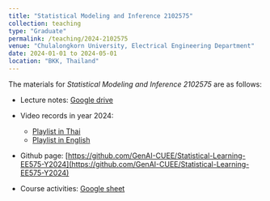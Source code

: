 ```yaml
---
title: "Statistical Modeling and Inference 2102575"
collection: teaching
type: "Graduate"
permalink: /teaching/2024-2102575
venue: "Chulalongkorn University, Electrical Engineering Department"
date: 2024-01-01 to 2024-05-01 
location: "BKK, Thailand"
---
```


The materials for *Statistical Modeling and Inference 2102575* are as follows:

- Lecture notes: [Google drive](https://drive.google.com/drive/folders/19ORjfJ2XGgyTfBRMBhfc8811DtU6S0M4)

- Video records in year 2024:
    - [Playlist in Thai](https://www.youtube.com/playlist?list=PLYrwEv08Hccg2POIP2l7e99xM9DzHDrS9)
    - [Playlist in English](https://www.youtube.com/playlist?list=PLYrwEv08Hccha8FPnJ_0euD7WkUAfq98Z)

- Github page: [https://github.com/GenAI-CUEE/Statistical-Learning-EE575-Y2024](https://github.com/GenAI-CUEE/Statistical-Learning-EE575-Y2024) 

- Course activities: [Google sheet](https://docs.google.com/spreadsheets/d/1aMB80vM2mmMWzZqQ8V_EzVkovz5Tk-TW-l3WKE9Fbjw/edit?gid=681315636#gid=681315636)